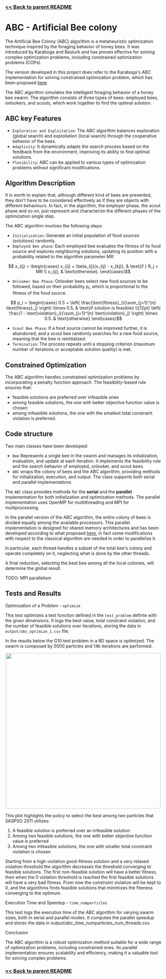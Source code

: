 ### [<< Back to parent README](../../README.md)

# ABC - Artificial Bee colony   

The Artificial Bee Colony (ABC) algorithm is a metaheuristic optimization technique inspired by the foraging behavior of honey bees. It was introduced by Karaboga and Basturk and has proven effective for solving complex optimization problems, including constrained optimization problems (COPs).

The version developed in this project does refer to the Karaboga's ABC implementation for solving constrained optimization problem, which has been proposed [here](https://www.sciencedirect.com/science/article/pii/S1568494610003066).

The ABC algorithm simulates the intelligent foraging behavior of a honey bee swarm. The algorithm consists of three types of bees: employed bees, onlookers, and scouts, which work together to find the optimal solution.

## ABC key Features

- `Exploration and Exploitation`: The ABC algorithm balances exploration (global search) and exploitation (local search) through the cooperative behavior of the bees.
- `Adaptivity`: It dynamically adapts the search process based on the feedback from the environment, improving its ability to find optimal solutions.
- `Flexibility`: ABC can be applied to various types of optimization problems without significant modifications.

## Algorithm Description

It is worth to explain that, although different kind of bees are presented, they don't have to be considered effectively as if they are objects with different behaviours. In fact, in the algorithm, the employer phase, the scout phase and so on, just represent and characterize the different phases of the optimization single step. 

The ABC algorithm involves the following steps:

- `Initialization`: Generate an initial population of food sources (solutions) randomly.
- `Employed Bee phase`: Each employed bee evaluates the fitness of its food source and explores neighboring solutions, updating its position with a probability related to the algorithm parameter MR:

$$
x_{ij} = \begin{cases} 
x_{ij} + \beta_{ij}(x_{ij} - x_{kj}), & \text{if } R_j < MR \\
x_{ij}, & \text{otherwise}.
\end{cases}$$


- `Onlooker Bee Phase`: Onlooker bees select new food sources to be followed, based on their probability $p_i$, which is proportional to the fitness of the food source.

$$
p_i = \begin{cases} 
0.5 + \left( \frac{\text{fitness}_i}{\sum_{j=1}^{n} \text{fitness}_j} \right) \times 0.5, & \text{if solution is feasible} \\[12pt]
\left( \frac{1 - \text{violation}_i}{\sum_{j=1}^{n} \text{violation}_j} \right) \times 0.5. & \text{otherwise}
\end{cases}$$

- `Scout Bee Phase`: If a food source cannot be improved further, it is abandoned, and a scout bee randomly searches for a new food source, meaning that the bee is reinitialized.
- `Termination`: The process repeats until a stopping criterion (maximum number of iterations or acceptable solution quality) is met.

## Constrained Optimization

The ABC algorithm handles constrained optimization problems by incorporating a penalty function approach. The feasibility-based rule ensures that:
- feasible solutions are preferred over infeasible ones
- among feasible solutions, the one with better objective function value is chosen
- among infeasible solutions, the one with the smallest total constraint violation is preferred.

## Code structure

Two main classes have been developed:

-  `Bee` Represents a single bee in the swarm and manages its initialization, evaluation, and update at each iteration. It implements the feasibility rule and the search behavior of employed, onlooker, and scout bees.
-  `ABC` wraps the colony of bees and the ABC algorithm, providing methods for initialization, execution, and output. The class supports both serial and parallel implementations

The `ABC` class provides methods for the **serial** and the **parallel** implementation for both initialization and optimization methods. The parallel implementation uses OpenMP for multithreading and MPI for multiprocessing.
 
In the parallel version of the ABC algorithm, the entire colony of bees is divided equally among the available processors. This parallel implementation is designed for shared memory architectures and has been developed according to what proposed [here](https://ieeexplore.ieee.org/document/5393726), in fact some modifications with respect to the classical algorithm are needed in order to parallelize it. 

In particular, each thread handles a subset of the total bee's colony and operate completely on it, neglecting what is done by the other threads.

A final reduction, selecting the best bee among all the local colonies, will determine the global result.

TODO: MPI parallelism


## Tests and Results
Optimization of a Problem - `optimize`

This test optimizes a test function defined in the `test_problem` definte with the given dimensions. It logs the best value, total constraint violation, and the number of feasible solutions over iterations, storing the data in `output/abc_optimize_1.csv` file.

In the results below the G10 test problem in a 8D space is optimized. The swarm is composed by 5000 particles and 14k iterations are performed.
<p align="center">
  <img src="https://github.com/AMSC22-23/stochastic-optimization-lib/assets/48312863/f502d6f7-2b0f-4466-9eb8-18ac88ddd05b" height="500">
</p>

This plot highlights the policy to select the best among two particles that SASPSO 2011 utilizes:
1. A feasible solution is preferred over an infeasible solution
2. Among two feasible solutions, the one with better objective function value is preferred
3. Among two infeasible solutions, the one with smaller total constraint violation is chosen

Starting from a high-violation good-fitness solution and a very relaxed violation threshold the algorithm decreases the threshold converging to feasible solutions. The first non-feasible solution will have a better fitness, then when the 0 violation threshold is reached the first feasible solutions will have a very bad fitness. From now the constraint violation will be kept to 0, and the algorithms finds feasible solutions that minimizes the fiteness converging to the optimum.

Execution Time and Speedup - `time_numparticles`

This test logs the execution time of the ABC algorithm for varying swarm sizes, both in serial and parallel modes. It computes the parallel speedup and stores the data in output/abc_time_numparticles_num_threads.csv.

Conclusion

The ABC algorithm is a robust optimization method suitable for a wide range of optimization problems, including constrained ones. Its parallel implementation ensures scalability and efficiency, making it a valuable tool for solving complex problems.


### [<< Back to parent README](../../README.md)

